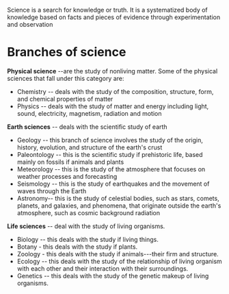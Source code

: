 <!--
.. title: What is Science?
.. slug: what-is-science
.. date: 2020-04-13 13:56:29 UTC+08:00
.. tags: Science
.. category: Science
.. link: 
.. description: 
.. type: text
-->


Science is a search for knowledge or truth. It is a systematized body of knowledge based on facts and pieces of evidence through experimentation and observation

# Branches of science

**Physical science** --are the study of nonliving matter. Some of the physical sciences that fall under this category are:



- Chemistry -- deals with the study of the composition, structure, form, and chemical properties of matter
- Physics -- deals with the study of matter and energy including light, sound, electricity, magnetism, radiation and motion



**Earth sciences** -- deals with the scientific study of earth



- Geology -- this branch of science involves the study of the origin, history, evolution, and structure of the earth's crust
- Paleontology -- this is the scientific study if prehistoric life, based mainly on fossils if animals and plants
- Meteorology -- this is the study of the atmosphere that focuses on weather processes and forecasting
- Seismology -- this is the study of earthquakes and the movement of waves through the Earth
- Astronomy-- this is the study of celestial bodies, such as stars, comets, planets, and galaxies, and phenomena, that originate outside the earth's atmosphere, such as cosmic background radiation



**Life sciences** -- deal with the study of living organisms.



- Biology -- this deals with the study if living things.
- Botany - this deals with the study if plants.
- Zoology - this deals with the study if animals---their firm and structure.
- Ecology -- this deals with the study of the relationship of living organism with each other and their interaction with their surroundings.
- Genetics -- this deals with the study of the genetic makeup of living organisms.
